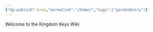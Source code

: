```yaml
---
{"dg-publish":true,"permalink":"/home/","tags":["gardenEntry"]}
---
```


Welcome to the Kingdom Keys Wiki